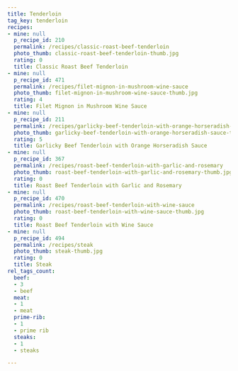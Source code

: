 ```yaml
---
title: Tenderloin
tag_key: tenderloin
recipes:
- mine: null
  p_recipe_id: 210
  permalink: /recipes/classic-roast-beef-tenderloin
  photo_thumb: classic-roast-beef-tenderloin-thumb.jpg
  rating: 0
  title: Classic Roast Beef Tenderloin
- mine: null
  p_recipe_id: 471
  permalink: /recipes/filet-mignon-in-mushroom-wine-sauce
  photo_thumb: filet-mignon-in-mushroom-wine-sauce-thumb.jpg
  rating: 4
  title: Filet Mignon in Mushroom Wine Sauce
- mine: null
  p_recipe_id: 211
  permalink: /recipes/garlicky-beef-tenderloin-with-orange-horseradish-sauce
  photo_thumb: garlicky-beef-tenderloin-with-orange-horseradish-sauce-thumb.jpg
  rating: 5
  title: Garlicky Beef Tenderloin with Orange Horseradish Sauce
- mine: null
  p_recipe_id: 367
  permalink: /recipes/roast-beef-tenderloin-with-garlic-and-rosemary
  photo_thumb: roast-beef-tenderloin-with-garlic-and-rosemary-thumb.jpg
  rating: 0
  title: Roast Beef Tenderloin with Garlic and Rosemary
- mine: null
  p_recipe_id: 470
  permalink: /recipes/roast-beef-tenderloin-with-wine-sauce
  photo_thumb: roast-beef-tenderloin-with-wine-sauce-thumb.jpg
  rating: 0
  title: Roast Beef Tenderloin with Wine Sauce
- mine: null
  p_recipe_id: 494
  permalink: /recipes/steak
  photo_thumb: steak-thumb.jpg
  rating: 0
  title: Steak
rel_tags_count:
  beef:
  - 3
  - beef
  meat:
  - 1
  - meat
  prime-rib:
  - 1
  - prime rib
  steaks:
  - 1
  - steaks

---
```

